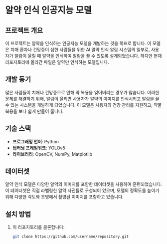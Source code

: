 # 알약 인식 인공지능 모델

## 프로젝트 개요
이 프로젝트는 알약을 인식하는 인공지능 모델을 개발하는 것을 목표로 합니다. 이 모델은 치매 환자나 건망증이 심한 사람들을 위한 AI 알약 인식 알람 시스템의 일부로, 사용자가 알람이 울릴 때 알약을 인식하여 알람을 끌 수 있도록 설계되었습니다. 하지만 현재 리포지토리에 올라간 파일은 알약만 인식하는 모델입니다.

## 개발 동기
많은 사람들이 치매나 건망증으로 인해 약 복용을 잊어버리는 경우가 많습니다. 이러한 문제를 해결하기 위해, 알람이 울리면 사용자가 알약의 이미지를 인식시키고 알람을 끌 수 있는 시스템을 개발하게 되었습니다. 이 모델은 사용자의 건강 관리를 지원하고, 약물 복용을 보다 쉽게 만들어 줍니다.

## 기술 스택
- **프로그래밍 언어**: Python
- **딥러닝 프레임워크**: YOLOv5
- **라이브러리**: OpenCV, NumPy, Matplotlib

## 데이터셋
알약 인식 모델은 다양한 알약의 이미지를 포함한 데이터셋을 사용하여 훈련되었습니다. 이 데이터셋은 직접 라벨링한 알약 사진들로 구성되어 있으며, 모델의 정확도를 높이기 위해 다양한 각도와 조명에서 촬영된 이미지를 포함하고 있습니다.

## 설치 방법
1. 이 리포지토리를 클론합니다:
   ```bash
   git clone https://github.com/username/repository.git

